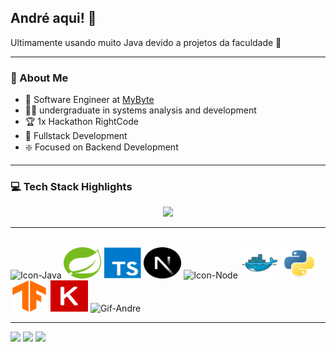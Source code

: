 ## André aqui! 👋

Ultimamente usando muito Java devido a projetos da faculdade 🚀

---

### 🧠 About Me

- 🔭 Software Engineer at [MyByte](https://www.linkedin.com/company/mybyte-tecnologia/posts/?feedView=all)
- 🧑‍🏫 undergraduate in systems analysis and development
- 🏆 1x Hackathon RightCode
- 🚀 Fullstack Development
- ❇️ Focused on Backend Development

---

 ### 💻 Tech Stack Highlights

<p align="center">
  <img width="41%" src="https://github-readme-stats.vercel.app/api/top-langs/?username=zanwalker-dev&layout=compact&hide_border=true&title_color=00ff99&text_color=ffffff&bg_color=0d1117" />
</p>


 ---

<div style="display: inline_block"><br>
  <img align="center-center" alt="Icon-Java" height="50" width="60" src="https://cdn.jsdelivr.net/gh/devicons/devicon@latest/icons/nestjs
/nestjs-original.svg">
  <img align="center-center" alt="Icon-Nest" height="50" width="60" src="https://raw.githubusercontent.com/devicons/devicon/ca28c779441053191ff11710fe24a9e6c23690d6/icons/spring/spring-original.svg">
  <img align="center-center" alt="Icon-Ts" height="50" width="60" src="https://raw.githubusercontent.com/devicons/devicon/master/icons/typescript/typescript-plain.svg">
  <img align="center-center" alt="Icon-Next" height="50" width="60" src="https://raw.githubusercontent.com/devicons/devicon/master/icons/nextjs/nextjs-original.svg">
  <img align="center-center" alt="Icon-Node" height="60" width="70" src="https://cdn.jsdelivr.net/gh/devicons/devicon@latest/icons/nodejs/nodejs-plain-wordmark.svg">
   <img align="center-center" alt="Icon-Docker" height="50" width="60" src="https://raw.githubusercontent.com/devicons/devicon/ca28c779441053191ff11710fe24a9e6c23690d6/icons/docker/docker-original.svg">
 <img align="center-center" alt="Icon-Python" height="50" width="60" src="https://raw.githubusercontent.com/devicons/devicon/master/icons/python/python-original.svg">
  <img align="center-center" alt="Icon-Tensor-Flow" height="50" width="60" src="https://raw.githubusercontent.com/devicons/devicon/ca28c779441053191ff11710fe24a9e6c23690d6/icons/tensorflow/tensorflow-original.svg">
  <img align="center-center" alt="Icon-Keras" height="50" width="60"   src="https://raw.githubusercontent.com/devicons/devicon/ca28c779441053191ff11710fe24a9e6c23690d6/icons/keras/keras-original.svg">
  
  <img align="right-center" alt="Gif-Andre" height="100" width="90" src="https://images-wixmp-ed30a86b8c4ca887773594c2.wixmp.com/f/45f6d1cf-c850-4089-9394-2fa0d3c6f6de/d46luuo-6f735f1b-005b-419c-bd4a-0568dc02b041.gif?token=eyJ0eXAiOiJKV1QiLCJhbGciOiJIUzI1NiJ9.eyJzdWIiOiJ1cm46YXBwOjdlMGQxODg5ODIyNjQzNzNhNWYwZDQxNWVhMGQyNmUwIiwiaXNzIjoidXJuOmFwcDo3ZTBkMTg4OTgyMjY0MzczYTVmMGQ0MTVlYTBkMjZlMCIsIm9iaiI6W1t7InBhdGgiOiJcL2ZcLzQ1ZjZkMWNmLWM4NTAtNDA4OS05Mzk0LTJmYTBkM2M2ZjZkZVwvZDQ2bHV1by02ZjczNWYxYi0wMDViLTQxOWMtYmQ0YS0wNTY4ZGMwMmIwNDEuZ2lmIn1dXSwiYXVkIjpbInVybjpzZXJ2aWNlOmZpbGUuZG93bmxvYWQiXX0.kebciebyaYdYKB1DCos_mwnVraohkCc3iDemAKdp8N8">
</div>
  
---
 
<div> 
  <a href="https://instagram.com/arroba_zan" target="_blank"><img src="https://img.shields.io/badge/-Instagram-%23E4405F?style=for-the-badge&logo=instagram&logoColor=white" target="_blank"></a>
  <a href = "mailto:andre.rocha2302@gmail.com"><img src="https://img.shields.io/badge/-Gmail-%23333?style=for-the-badge&logo=gmail&logoColor=white" target="_blank"></a>
  <a href="https://www.linkedin.com/in/decode-src" target="_blank"><img src="https://img.shields.io/badge/-LinkedIn-%230077B5?style=for-the-badge&logo=linkedin&logoColor=white" target="_blank"></a> 
  
</div>

